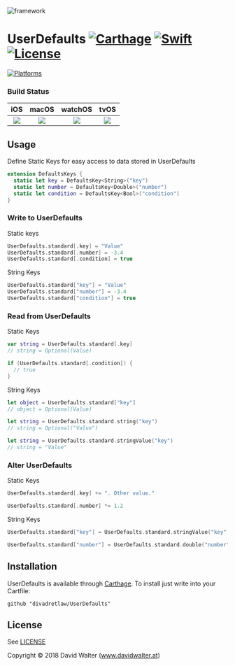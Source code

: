 ![framework](https://user-images.githubusercontent.com/6899256/35834740-56972364-0ad7-11e8-9374-0f7d523b2367.png)

# UserDefaults [![Carthage](https://img.shields.io/badge/Carthage-compatible-4BC51D.svg?style=flat-square)](https://github.com/Carthage/Carthage) [![Swift](https://img.shields.io/badge/swift-4.0-orange.svg?style=flat-square)](https://swift.org) [![License](https://img.shields.io/github/license/divadretlaw/userdefaults.svg?style=flat-square)](LICENSE)

[![Platforms](https://img.shields.io/badge/Platforms-iOS%20|%20macOS%20|%20watchOS%20|%20tvOS-blue.svg?style=flat-square)](https://github.com/divadretlaw/UserDefaults)


### Build Status

|iOS|macOS|watchOS|tvOS|
|:-:|:-:|:-:|:-:|
|[![](https://travis-matrix-badges.herokuapp.com/repos/divadretlaw/UserDefaults/branches/master/2)](https://travis-ci.org/divadretlaw/UserDefaults)|[![](https://travis-matrix-badges.herokuapp.com/repos/divadretlaw/UserDefaults/branches/master/1)](https://travis-ci.org/divadretlaw/UserDefaults)|[![](https://travis-matrix-badges.herokuapp.com/repos/divadretlaw/UserDefaults/branches/master/3)](https://travis-ci.org/divadretlaw/UserDefaults)|[![](https://travis-matrix-badges.herokuapp.com/repos/divadretlaw/UserDefaults/branches/master/4)](https://travis-ci.org/divadretlaw/UserDefaults)|

## Usage

Define Static Keys for easy access to data stored in UserDefaults

```swift
extension DefaultsKeys {
  static let key = DefaultsKey<String>("key")
  static let number = DefaultsKey<Double>("number")
  static let condition = DefaultsKey<Bool>("condition")
}
```

### Write to UserDefaults

Static keys

```swift
UserDefaults.standard[.key] = "Value"
UserDefaults.standard[.number] = -3.4
UserDefaults.standard[.condition] = true
```

String Keys

```swift
UserDefaults.standard["key"] = "Value"
UserDefaults.standard["number"] = -3.4
UserDefaults.standard["condition"] = true
```

### Read from UserDefaults

Static Keys

```swift
var string = UserDefaults.standard[.key]
// string = Optional(Value)

if (UserDefaults.standard[.condition]) {
  // true
}
```

String Keys

```swift
let object = UserDefaults.standard["key"]
// object = Optional(Value)

let string = UserDefaults.standard.string("key")
// string = Optional("Value")

let string = UserDefaults.standard.stringValue("key")
// string = "Value"
```

### Alter UserDefaults

Static Keys

```swift
UserDefaults.standard[.key] += ". Other value."

UserDefaults.standard[.number] *= 1.2
```

String Keys

```swift
UserDefaults.standard["key"] = UserDefaults.standard.stringValue("key") + ". Other value."

UserDefaults.standard["number"] = UserDefaults.standard.double("number") * 1.2
```

## Installation

UserDefaults is available through [Carthage](https://github.com/Carthage/Carthage). To install just write into your Cartfile:
 
```
github "divadretlaw/UserDefaults"
```


## License

See [LICENSE](LICENSE)

Copyright © 2018 David Walter \(www.davidwalter.at)
